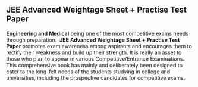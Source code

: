 <h2>JEE Advanced Weightage Sheet + Practise Test Paper</h2>

<p><strong>Engineering and Medical</strong> being one of the most competitive exams needs through preparation.&nbsp; <strong>JEE Advanced Weightage Sheet + Practise Test Paper </strong>promotes exam awareness among aspirants and encourages them to rectify their weakness and build up their strength. It is really an asset to those who plan to appear in various Competitive/Entrance Examinations. This comprehensive book has mainly and deliberately been designed to cater to the long-felt needs of the students studying in college and universities, including the prospective candidates for competitive exams.</p>

